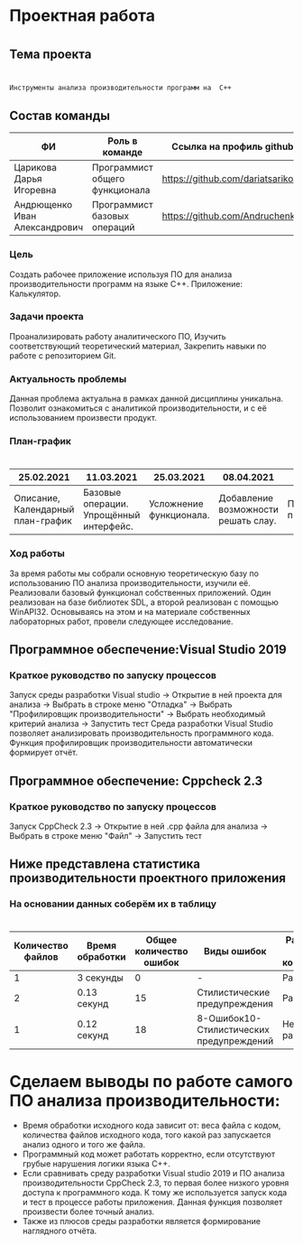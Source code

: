 # Проектная работа
#
## Тема проекта
#
```sh
Инструменты анализа производительности программ на  C++
```
 ## Состав команды
| ФИ | Роль в команде | Ссылка на профиль github |
| ------ | ------ | ------ |
| Царикова Дарья Игоревна| Программист общего функционала | https://github.com/dariatsarikova |
| Андрющенко Иван Александрович| Программист базовых операций | https://github.com/Andruchenko |

### Цель
Создать рабочее приложение используя ПО для анализа производительности программ на языке С++.  Приложение: Калькулятор.
### Задачи проекта
 Проанализировать работу аналитического ПО, Изучить соответствующий теоретический материал, Закрепить навыки по работе с репозиторием Git.
 ### Актуальность проблемы
 Данная проблема актуальна в рамках данной дисциплины  уникальна. Позволит ознакомиться с аналитикой производительности, и с её использованием произвести продукт.
 
### План-график
#
|25.02.2021|11.03.2021|25.03.2021|08.04.2021|22.04.2021|06.05.2021|20.05.2021|31.05.2021|
| ------ | ------ | ------ |  ------ |  ------ |  ------ |  ------ |  ------ |
|Описание, Календарный план-график|Базовые операции. Упрощённый интерфейс.|Усложнение функционала.|Добавление возможности решать слау.|Проведение анализа производительности.|Проведение тестов функцилонала.|Формирование отчёта, подготовка презентации.|Защита работы.|
### Ход работы
За время работы мы собрали основную теоретическую базу по использованию ПО анализа производительности, изучили её. Реализовали базовый функционал собственных приложений. 
Один реализован на базе библиотек SDL, а второй реализован с помощью WinAPI32. Основываясь на этом и на материале собственных лабораторных работ, провели следующее исследование.
## Программное обеспечение:Visual Studio 2019
### Краткое руководство по запуску процессов
Запуск среды разработки Visual studio -> Открытие в ней проекта для анализа -> Выбрать в строке меню "Отладка" -> Выбрать "Профилировщик производительности" -> Выбрать необходимый критерий анализа -> Запустить тест
Среда разработки Visual Studio позволяет анализировать производительность программного кода. Функция профилировщик производительности автоматически формирует отчёт. 

## Программное обеспечение: Cppcheck 2.3
### Краткое руководство по запуску процессов
Запуск CppCheck 2.3 -> Открытие в ней .cpp файла для анализа -> Выбрать в строке меню "Файл"  -> Запустить тест
## Ниже представлена статистика производительности проектного приложения
### На основании данных соберём их в таблицу
#
|Количество файлов|Время обработки|Общее количество ошибок|Виды ошибок|Работает ли корректно|
| ------ | ------ | ------ |  ------ |  ------ |
|1|3 секунды|0|-|Работает|
|2|	0.13 секунд|	15|	Стилистические предупреждения|	Работает|
|1|	0.12 секунд|	18|	8-Ошибок10-Стилистических предупреждений|	Не работает|
# Сделаем выводы по работе самого ПО анализа производительности:
+	Время обработки исходного кода зависит от: веса файла с кодом, количества файлов исходного кода, того какой раз запускается анализ одного и того же файла.
+	Программный код может работать корректно, если отсутствуют грубые нарушения логики языка C++.
+	Если сравнивать среду разработки Visual studio 2019 и ПО анализа производительности CppCheck 2.3, то первая более  низкого уровня доступа к программного кода. К тому же используется запуск кода и тест в процессе работы приложения. Данная функция позволяет произвести более точный анализ.
+ Также из плюсов среды разработки является формирование наглядного отчёта.
